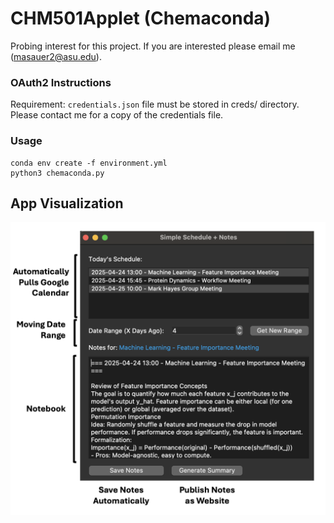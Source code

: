 # CHM501Applet (Chemaconda)
Probing interest for this project. If you are interested please email me (masauer2@asu.edu).

### OAuth2 Instructions
Requirement: `credentials.json` file must be stored in creds/ directory.
Please contact me for a copy of the credentials file.

### Usage

```
conda env create -f environment.yml
python3 chemaconda.py
```

## App Visualization

![alt text](img/usage.png)